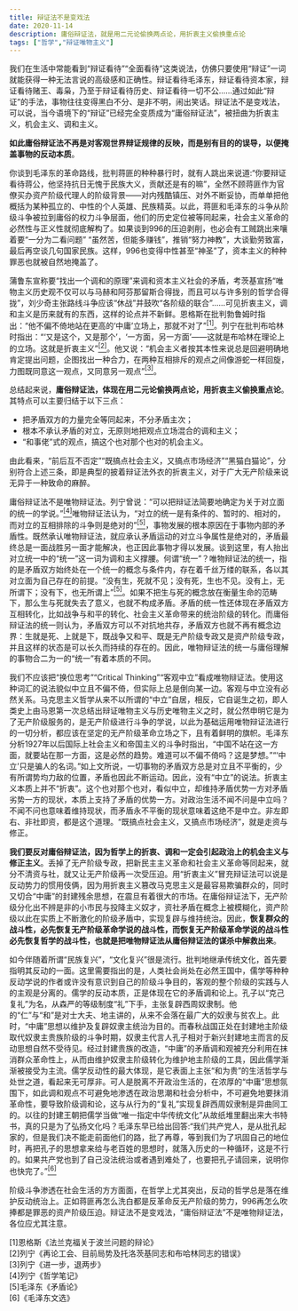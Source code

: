 ```yaml
---
title: 辩证法不是变戏法
date: 2020-11-14
description: 庸俗辩证法，就是用二元论偷换两点论，用折衷主义偷换重点论
tags: ["哲学","辩证唯物主义"]
---
```


我们在生活中常能看到“辩证看待”“全面看待”这类说法，仿佛只要使用“辩证”一词就能获得一种无法言说的高级感和正确性。辩证看待毛泽东，辩证看待资本家，辩证看待赌王、毒枭，乃至于辩证看待历史、辩证看待一切不公……通过如此“辩证”的手法，事物往往变得黑白不分、是非不明，闹出笑话。辩证法不是变戏法，可以说，当今语境下的“辩证”已经完全变质成为“庸俗辩证法”，被扭曲为折衷主义，机会主义、调和主义。

<!--more-->

**如此庸俗辩证法不再是对客观世界辩证规律的反映，而是别有目的的误导，以便掩盖事物的反动本质**。


你谈到毛泽东的革命路线，批判蒋匪的种种暴行时，就有人跳出来说道:“你要辩证看待蒋公，他坚持抗日无愧于民族大义，贡献还是有的嘛”，全然不顾蒋匪作为官僚买办资产阶级代理人的阶级背景——对内残酷镇压、对外不断妥协，而单单把他概括为某种孤立的、中性的个人英雄、民族精英。以此，蒋匪和毛泽东的斗争从阶级斗争被拉到庸俗的权力斗争层面，他们的历史定位被等同起来，社会主义革命的必然性与正义性就彻底解构了。如果谈到996的压迫剥削，也必会有工贼跳出来嚷着要“一分为二看问题” “虽然苦，但能多赚钱”，推销“努力神教”，大谈勤劳致富，最后再空谈几句国家民族。这样，996也变得中性甚至“神圣”了，资本主义的种种罪恶也就被自然地掩盖了。

蒲鲁东宣称要“找出一个调和的原理”来调和资本主义社会的矛盾，考茨基宣扬“唯物主义历史观不仅可以与马赫和阿芬那留斯合得拢，而且可以与许多别的哲学合得拢”，刘少奇主张路线斗争应该“休战”并鼓吹“各阶级的联合”……可见折衷主义，调和主义是历来就有的东西，这样的论点并不新鲜。恩格斯在批判勃鲁姆时指出：“他不偏不倚地站在更高的‘中庸’立场上，那就不对了”[<sup>[1]</sup>](#refer1)。列宁在批判布哈林时指出：“‘又是这个，又是那个’，‘一方面，另一方面’——这就是布哈林在理论上的立场。这就是折衷主义”[<sup>[2]</sup>](#refer2)。他又说：“机会主义者按其本性来说总是回避明确地肯定提出问题，企图找出一种合力，在两种互相排斥的观点之间像游蛇一样回旋，力图既同意这一观点，又同意另一观点”[<sup>[3]</sup>](#refer3)。

总结起来说，**庸俗辩证法，体现在用二元论偷换两点论，用折衷主义偷换重点论**。其特点可以主要归结于以下三点：

- 把矛盾双方的力量完全等同起来，不分矛盾主次；
- 根本不承认矛盾的对立，无原则地把观点立场混合的调和主义；
- “和事佬”式的观点，搞这个也对那个也对的机会主义。

由此看来，“前后互不否定”“既搞点社会主义，又搞点市场经济”“黑猫白猫论”，分别符合上述三条，即是典型的披着辩证法外衣的折衷主义，对于广大无产阶级来说无异于一种致命的麻醉。

庸俗辩证法不是唯物辩证法。列宁曾说：“可以把辩证法简要地确定为关于对立面的统一的学说。”[<sup>[4]</sup>](#refer4)唯物辩证法认为，“对立的统一是有条件的、暂时的、相对的，而对立的互相排除的斗争则是绝对的”[<sup>[5]</sup>](#refer5)，事物发展的根本原因在于事物内部的矛盾性。既然承认唯物辩证法，就应承认矛盾运动的对立斗争属性是绝对的，矛盾最终总是一面战胜另一面才能解决，也正因此事物才得以发展。谈到这里，有人抬出对立统一中的“统一”这一词为调和主义撑腰。何谓“统一”？唯物辩证法的统一，指的是矛盾双方始终处在一个统一的概念与条件内，存在着千丝万缕的联系，各以其对立面为自己存在的前提。“没有生，死就不见；没有死，生也不见。没有上，无所谓下；没有下，也无所谓上”[<sup>[5]</sup>](#refer5)。如果不把生与死的概念放在衡量生命的范畴下，那么生与死就失去了意义，也就不构成矛盾。矛盾的统一性还体现在矛盾双方互相转化，比如战争与和平的转化、社会主义革命带来的统治阶级的转化。而庸俗辩证法的统一则认为，矛盾双方可以不对抗地共存，矛盾双方也就不再有概念边界：生就是死、上就是下，既战争又和平、既是无产阶级专政又是资产阶级专政，并且这样的状态是可以长久而持续的存在的。因此，唯物辩证法的统一与庸俗理解的事物合二为一的“统一”有着本质的不同。

我们不应该把“换位思考”“Critical Thinking”“客观中立”看成唯物辩证法。使用这种词汇的说法貌似中立且不偏不倚，但实际上总是倒向某一边。客观与中立没有必然关系。马克思主义哲学从来不以所谓的“中立”自居，相反，它自诞生之初，即人类史上由马恩第一次总结出辩证唯物主义与历史唯物主义之时，就公然申明它是为了无产阶级服务的，是无产阶级进行斗争的学说，以此为基础运用唯物辩证法进行的一切分析，都应该在坚定的无产阶级革命立场之下，且有着鲜明的旗帜。毛泽东分析1927年以后国际上社会主义和帝国主义的斗争时指出，“中国不站在这一方面，就要站在那一方面，这是必然的趋势。难道可以不偏不倚吗？这是梦想。”“‘中立’只是骗人的名词。”如上文所说，一切事物的矛盾双方总是对立且不平衡的，少有所谓势均力敌的位置，矛盾也因此不断运动。因此，没有“中立”的说法。折衷主义本质上并不“折衷”。这个也对那个也对，看似中立，却维持矛盾优势一方对矛盾劣势一方的现状，本质上支持了矛盾的优势一方。对政治生活不闻不问是中立吗？不闻不问也意味着维持现状，而矛盾永不平衡的现状意味着这绝不是中立。非左即右、非社即资，都是这个道理。“既搞点社会主义，又搞点市场经济”，就是走资与修正。

**我们要反对庸俗辩证法，因为哲学上的折衷、调和一定会引起政治上的机会主义与修正主义**。丢掉了无产阶级专政，把新民主主义革命和社会主义革命等同起来，就分不清资与社，就又让无产阶级再一次受压迫。用“折衷主义”冒充辩证法可以说是反动势力的惯用伎俩，因为用折衷主义篡改马克思主义是最容易欺骗群众的，同时又切合“中庸”的封建残余思想，在震旦有着很大的市场。在庸俗辩证法下，无产阶级分化出不辨是非的小市民与投降主义奴才，资社矛盾在概念上被模糊化，资产阶级以此在实质上不断激化的阶级矛盾中，实现复辟与维持统治。因此，**恢复群众的战斗性，必先恢复无产阶级革命学说的战斗性，而恢复无产阶级革命学说的战斗性必先恢复哲学的战斗性，也就是把唯物辩证法从庸俗辩证法的谋杀中解救出来**。

如今伴随着所谓“民族复兴”，“文化复兴”很是流行。批判地继承传统文化，首先要指明其反动的一面。这里需要指出的是，人类社会尚处在必然王国中，儒学等种种反动学说的作者或许没有意识到自己的阶级斗争目的，客观的整个阶级的实践与人的主观是分离的。儒学的反动本质，正是体现在它的矛盾调和论上。孔子以“克己复礼”为名，从森严的等级制度“礼”下手，主张复辟西周奴隶制。他的“仁”与“和”是对士大夫、地主讲的，从来不会落在最广大的奴隶与贫农上。此时，“中庸”思想以维护及复辟奴隶主统治为目的。而春秋战国正处在封建地主阶级取代奴隶主贵族阶级的斗争时期，奴隶主代言人孔子相对于新兴封建地主而言的反动思想自然不受待见。经过封建贵族的改造，“中庸”的矛盾调和观被充分利用在抹消群众革命性上，从而由维护奴隶主阶级转化为维护地主阶级的工具，因此儒学渐渐被接受为主流。儒学反动性的最大体现，是它表面上主张“和为贵”的生活哲学与处世之道，看起来无可厚非。可人是脱离不开政治生活的，在浓厚的“中庸”思想氛围下，如此调和观点不可避免地渗透在政治思潮和社会分析中，不可避免地要抹消革命性，要导致阶级调和论，这与从行为的“复礼”实现复辟西周奴隶制是异曲同工的。以往的封建王朝把儒学当做“唯一指定中华传统文化”从故纸堆里翻出来大书特书，真的只是为了弘扬文化吗？毛泽东早已给出回答:“我们共产党人，是从批孔起家的，但是我们决不能走前面他们的路，批了再尊，等到我们为了巩固自己的地位时，再把孔子的思想拿来给与老百姓的思想时，就落入历史的一种循环，这是不行的。如果共产党也到了自己没法统治或者遇到难处了，也要把孔子请回来，说明你也快完了。”[<sup>[6]</sup>](#refer6)

阶级斗争渗透在社会生活的方方面面，在哲学上尤其突出，反动的哲学总是落在维护反动统治上。正如蒋匪再怎么洗白都是反革命反无产阶级的势力，996再怎么吹捧都是罪恶的资产阶级压迫。辩证法不是变戏法，“庸俗辩证法”不是唯物辩证法，各位应尤其注意。

<div id = "refer1">[1]恩格斯《法兰克福关于波兰问题的辩论》</div>
<div id = "refer2">[2]列宁《再论工会、目前局势及托洛茨基同志和布哈林同志的错误》</div>
<div id = "refer3">[3]列宁《进一步，退两步》</div>
<div id = "refer4">[4]列宁《哲学笔记》</div>
<div id = "refer5">[5]毛泽东《矛盾论》</div>
<div id = "refer6">[6]《毛泽东文选》</div>
